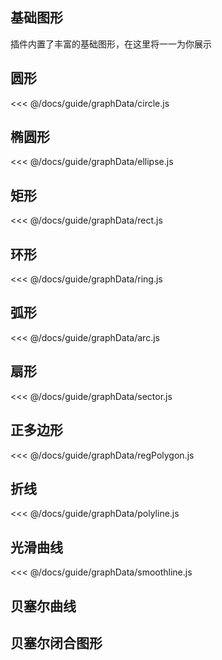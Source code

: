 ## 基础图形

插件内置了丰富的基础图形，在这里将一一为你展示

## 圆形

<!-- <demo :config="circle" /> -->

<fold-box>
<<< @/docs/guide/graphData/circle.js
</fold-box>

## 椭圆形

<!-- <demo :config="ellipse" /> -->

<fold-box>
<<< @/docs/guide/graphData/ellipse.js
</fold-box>

## 矩形

<!-- <demo :config="rect" /> -->

<fold-box>
<<< @/docs/guide/graphData/rect.js
</fold-box>

## 环形

<!-- <demo :config="ring" /> -->

<fold-box>
<<< @/docs/guide/graphData/ring.js
</fold-box>

## 弧形

<!-- <demo :config="arc" /> -->

<fold-box>
<<< @/docs/guide/graphData/arc.js
</fold-box>

## 扇形

<!-- <demo :config="sector" /> -->

<fold-box>
<<< @/docs/guide/graphData/sector.js
</fold-box>

## 正多边形

<!-- <demo :config="regPolygon" /> -->

<fold-box>
<<< @/docs/guide/graphData/regPolygon.js
</fold-box>

## 折线

<!-- <demo :config="polyline" /> -->

<fold-box>
<<< @/docs/guide/graphData/polyline.js
</fold-box>

## 光滑曲线

<!-- <demo :config="smoothline" /> -->

<fold-box>
<<< @/docs/guide/graphData/smoothline.js
</fold-box>

## 贝塞尔曲线

<demo :config="bezierCurve" />

## 贝塞尔闭合图形

<script>

import circle from './graphData/circle.js'
import ellipse from './graphData/ellipse.js'
import rect from './graphData/rect.js'
import ring from './graphData/ring.js'
import arc from './graphData/arc.js'
import sector from './graphData/sector.js'
import regPolygon from './graphData/regPolygon.js'
import polyline from './graphData/polyline.js'
import smoothline from './graphData/smoothline.js'
import bezierCurve from './graphData/bezierCurve.js'

export default {
  data () {
    return {
      circle,
      ellipse,
      rect,
      ring,
      arc,
      sector,
      regPolygon,
      polyline,
      smoothline,
      bezierCurve
    }
  }
}

</script>